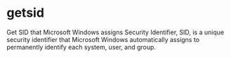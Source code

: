 # getsid
Get SID that Microsoft Windows assigns 
Security Identifier, SID, is a unique security identifier that Microsoft Windows automatically assigns to permanently identify each system, user, and group.
